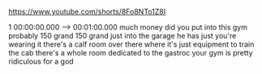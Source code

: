 https://www.youtube.com/shorts/8Fo8NTo1Z8I

1 00:00:00.000 --\> 00:01:00.000 much money did you put into this gym
probably 150 grand 150 grand just into the garage he has just you're
wearing it there's a calf room over there where it's just equipment to
train the cab there's a whole room dedicated to the gastroc your gym is
pretty ridiculous for a god
